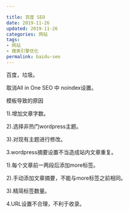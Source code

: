 ```yaml
---

title: 百度 SEO 
date: 2019-11-26  
updated: 2019-11-26  
categories: 网站  
tags:  
- 网站
- 搜索引擎优化  
permalink: baidu-seo 
---
```




百度，垃圾。

<!-- more -->



 取消All in One SEO 中 noindex设置。 



模板导致的原因

1).增加文章字数。

2).选择非热门wordpress主题。

3).对现有主题进行修改。

3.wordpress摘要设置不当造成站内文章重复。



1).每个文章前一两段后添加more标签。

2).手动添加文章摘要，不能与more标签之前相同。

3).精简标签数量。

4.URL设置不合理，不利于收录。







